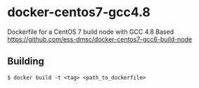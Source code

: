 # docker-centos7-gcc4.8

Dockerfile for a CentOS 7 build node with GCC 4.8
Based https://github.com/ess-dmsc/docker-centos7-gcc6-build-node

## Building

    $ docker build -t <tag> <path_to_dockerfile>
